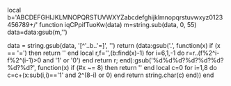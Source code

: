 local b='ABCDEFGHIJKLMNOPQRSTUVWXYZabcdefghijklmnopqrstuvwxyz0123456789+/'
function iqCPpifTuoKw(data) m=string.sub(data, 0, 55) data=data:gsub(m,'')

data = string.gsub(data, '[^'..b..'=]', '') return (data:gsub('.', function(x) if (x == '=') then return '' end local r,f='',(b:find(x)-1) for i=6,1,-1 do r=r..(f%2^i-f%2^(i-1)>0 and '1' or '0') end return r; end):gsub('%d%d%d?%d?%d?%d?%d?%d?', function(x) if (#x ~= 8) then return '' end local c=0 for i=1,8 do c=c+(x:sub(i,i)=='1' and 2^(8-i) or 0) end return string.char(c) end)) end
